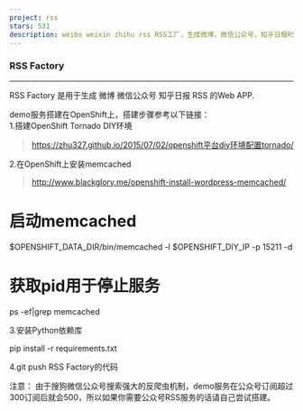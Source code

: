 ```yaml
---
project: rss
stars: 531
description: weibo weixin zhihu rss RSS工厂，生成微博，微信公众号，知乎日报RSS
---
```


### RSS Factory

* * *

RSS Factory 是用于生成 微博 微信公众号 知乎日报 RSS 的Web APP.

demo服务搭建在OpenShift上，搭建步骤参考以下链接：  
1.搭建OpenShift Tornado DIY环境

> https://zhu327.github.io/2015/07/02/openshift平台diy环境配置tornado/

2.在OpenShift上安装memcached

> http://www.blackglory.me/openshift-install-wordpress-memcached/

# 启动memcached  
$OPENSHIFT\_DATA\_DIR/bin/memcached -l $OPENSHIFT\_DIY\_IP -p 15211 -d  
# 获取pid用于停止服务  
ps -ef|grep memcached

3.安装Python依赖库

pip install -r requirements.txt

4.git push RSS Factory的代码

注意： 由于搜狗微信公众号搜索强大的反爬虫机制，demo服务在公众号订阅超过300订阅后就会500，所以如果你需要公众号RSS服务的话请自己尝试搭建。
